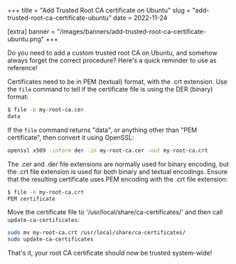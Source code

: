 +++
title = "Add Trusted Root CA certificate on Ubuntu"
slug = "add-trusted-root-ca-certificate-ubuntu"
date = 2022-11-24

[extra]
banner = "/images/banners/add-trusted-root-ca-certificate-ubuntu.png"
+++

Do you need to add a custom trusted root CA on Ubuntu, and somehow always forget the correct procedure? Here's a quick reminder to use as reference!

Certificates need to be in PEM (textual) format, with the .crt extension. Use the `file` command to tell if the certificate file is using the DER (binary) format:

```bash
$ file -b my-root-ca.cer
data
```

If the `file` command returns "data", or anything other than "PEM certificate", then convert it using OpenSSL:

```bash
openssl x509 -inform der -in my-root-ca.cer -out my-root-ca.crt
```

The .cer and .der file extensions are normally used for binary encoding, but the .crt file extension is used for both binary and textual encodings. Ensure that the resulting certificate uses PEM encoding with the .crt file extension:

```bash
$ file -b my-root-ca.crt
PEM certificate
```

Move the certificate file to '/usr/local/share/ca-certificates/' and then call `update-ca-certificates`:

```bash
sudo mv my-root-ca.crt /usr/local/share/ca-certificates/
sudo update-ca-certificates
```

That's it, your root CA certificate should now be trusted system-wide!